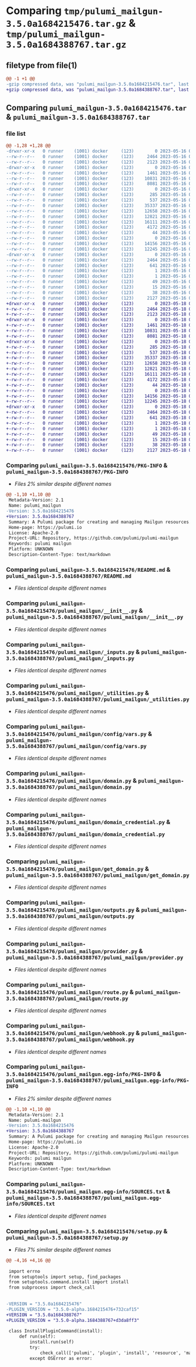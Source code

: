# Comparing `tmp/pulumi_mailgun-3.5.0a1684215476.tar.gz` & `tmp/pulumi_mailgun-3.5.0a1684388767.tar.gz`

## filetype from file(1)

```diff
@@ -1 +1 @@
-gzip compressed data, was "pulumi_mailgun-3.5.0a1684215476.tar", last modified: Tue May 16 05:45:52 2023, max compression
+gzip compressed data, was "pulumi_mailgun-3.5.0a1684388767.tar", last modified: Thu May 18 05:52:59 2023, max compression
```

## Comparing `pulumi_mailgun-3.5.0a1684215476.tar` & `pulumi_mailgun-3.5.0a1684388767.tar`

### file list

```diff
@@ -1,28 +1,28 @@
-drwxr-xr-x   0 runner    (1001) docker     (123)        0 2023-05-16 05:45:52.561004 pulumi_mailgun-3.5.0a1684215476/
--rw-r--r--   0 runner    (1001) docker     (123)     2464 2023-05-16 05:45:52.561004 pulumi_mailgun-3.5.0a1684215476/PKG-INFO
--rw-r--r--   0 runner    (1001) docker     (123)     2123 2023-05-16 05:45:50.000000 pulumi_mailgun-3.5.0a1684215476/README.md
-drwxr-xr-x   0 runner    (1001) docker     (123)        0 2023-05-16 05:45:52.561004 pulumi_mailgun-3.5.0a1684215476/pulumi_mailgun/
--rw-r--r--   0 runner    (1001) docker     (123)     1461 2023-05-16 05:45:50.000000 pulumi_mailgun-3.5.0a1684215476/pulumi_mailgun/__init__.py
--rw-r--r--   0 runner    (1001) docker     (123)    10831 2023-05-16 05:45:50.000000 pulumi_mailgun-3.5.0a1684215476/pulumi_mailgun/_inputs.py
--rw-r--r--   0 runner    (1001) docker     (123)     8081 2023-05-16 05:45:50.000000 pulumi_mailgun-3.5.0a1684215476/pulumi_mailgun/_utilities.py
-drwxr-xr-x   0 runner    (1001) docker     (123)        0 2023-05-16 05:45:52.561004 pulumi_mailgun-3.5.0a1684215476/pulumi_mailgun/config/
--rw-r--r--   0 runner    (1001) docker     (123)      285 2023-05-16 05:45:50.000000 pulumi_mailgun-3.5.0a1684215476/pulumi_mailgun/config/__init__.py
--rw-r--r--   0 runner    (1001) docker     (123)      537 2023-05-16 05:45:50.000000 pulumi_mailgun-3.5.0a1684215476/pulumi_mailgun/config/vars.py
--rw-r--r--   0 runner    (1001) docker     (123)    35337 2023-05-16 05:45:50.000000 pulumi_mailgun-3.5.0a1684215476/pulumi_mailgun/domain.py
--rw-r--r--   0 runner    (1001) docker     (123)    12658 2023-05-16 05:45:50.000000 pulumi_mailgun-3.5.0a1684215476/pulumi_mailgun/domain_credential.py
--rw-r--r--   0 runner    (1001) docker     (123)    12821 2023-05-16 05:45:50.000000 pulumi_mailgun-3.5.0a1684215476/pulumi_mailgun/get_domain.py
--rw-r--r--   0 runner    (1001) docker     (123)    16111 2023-05-16 05:45:50.000000 pulumi_mailgun-3.5.0a1684215476/pulumi_mailgun/outputs.py
--rw-r--r--   0 runner    (1001) docker     (123)     4172 2023-05-16 05:45:50.000000 pulumi_mailgun-3.5.0a1684215476/pulumi_mailgun/provider.py
--rw-r--r--   0 runner    (1001) docker     (123)       44 2023-05-16 05:45:50.000000 pulumi_mailgun-3.5.0a1684215476/pulumi_mailgun/pulumi-plugin.json
--rw-r--r--   0 runner    (1001) docker     (123)        0 2023-05-16 05:45:50.000000 pulumi_mailgun-3.5.0a1684215476/pulumi_mailgun/py.typed
--rw-r--r--   0 runner    (1001) docker     (123)    14156 2023-05-16 05:45:50.000000 pulumi_mailgun-3.5.0a1684215476/pulumi_mailgun/route.py
--rw-r--r--   0 runner    (1001) docker     (123)    12245 2023-05-16 05:45:50.000000 pulumi_mailgun-3.5.0a1684215476/pulumi_mailgun/webhook.py
-drwxr-xr-x   0 runner    (1001) docker     (123)        0 2023-05-16 05:45:52.561004 pulumi_mailgun-3.5.0a1684215476/pulumi_mailgun.egg-info/
--rw-r--r--   0 runner    (1001) docker     (123)     2464 2023-05-16 05:45:52.000000 pulumi_mailgun-3.5.0a1684215476/pulumi_mailgun.egg-info/PKG-INFO
--rw-r--r--   0 runner    (1001) docker     (123)      641 2023-05-16 05:45:52.000000 pulumi_mailgun-3.5.0a1684215476/pulumi_mailgun.egg-info/SOURCES.txt
--rw-r--r--   0 runner    (1001) docker     (123)        1 2023-05-16 05:45:52.000000 pulumi_mailgun-3.5.0a1684215476/pulumi_mailgun.egg-info/dependency_links.txt
--rw-r--r--   0 runner    (1001) docker     (123)        1 2023-05-16 05:45:52.000000 pulumi_mailgun-3.5.0a1684215476/pulumi_mailgun.egg-info/not-zip-safe
--rw-r--r--   0 runner    (1001) docker     (123)       49 2023-05-16 05:45:52.000000 pulumi_mailgun-3.5.0a1684215476/pulumi_mailgun.egg-info/requires.txt
--rw-r--r--   0 runner    (1001) docker     (123)       15 2023-05-16 05:45:52.000000 pulumi_mailgun-3.5.0a1684215476/pulumi_mailgun.egg-info/top_level.txt
--rw-r--r--   0 runner    (1001) docker     (123)       38 2023-05-16 05:45:52.561004 pulumi_mailgun-3.5.0a1684215476/setup.cfg
--rw-r--r--   0 runner    (1001) docker     (123)     2127 2023-05-16 05:45:50.000000 pulumi_mailgun-3.5.0a1684215476/setup.py
+drwxr-xr-x   0 runner    (1001) docker     (123)        0 2023-05-18 05:52:59.782974 pulumi_mailgun-3.5.0a1684388767/
+-rw-r--r--   0 runner    (1001) docker     (123)     2464 2023-05-18 05:52:59.782974 pulumi_mailgun-3.5.0a1684388767/PKG-INFO
+-rw-r--r--   0 runner    (1001) docker     (123)     2123 2023-05-18 05:52:59.000000 pulumi_mailgun-3.5.0a1684388767/README.md
+drwxr-xr-x   0 runner    (1001) docker     (123)        0 2023-05-18 05:52:59.782974 pulumi_mailgun-3.5.0a1684388767/pulumi_mailgun/
+-rw-r--r--   0 runner    (1001) docker     (123)     1461 2023-05-18 05:52:59.000000 pulumi_mailgun-3.5.0a1684388767/pulumi_mailgun/__init__.py
+-rw-r--r--   0 runner    (1001) docker     (123)    10831 2023-05-18 05:52:59.000000 pulumi_mailgun-3.5.0a1684388767/pulumi_mailgun/_inputs.py
+-rw-r--r--   0 runner    (1001) docker     (123)     8081 2023-05-18 05:52:59.000000 pulumi_mailgun-3.5.0a1684388767/pulumi_mailgun/_utilities.py
+drwxr-xr-x   0 runner    (1001) docker     (123)        0 2023-05-18 05:52:59.782974 pulumi_mailgun-3.5.0a1684388767/pulumi_mailgun/config/
+-rw-r--r--   0 runner    (1001) docker     (123)      285 2023-05-18 05:52:59.000000 pulumi_mailgun-3.5.0a1684388767/pulumi_mailgun/config/__init__.py
+-rw-r--r--   0 runner    (1001) docker     (123)      537 2023-05-18 05:52:59.000000 pulumi_mailgun-3.5.0a1684388767/pulumi_mailgun/config/vars.py
+-rw-r--r--   0 runner    (1001) docker     (123)    35337 2023-05-18 05:52:59.000000 pulumi_mailgun-3.5.0a1684388767/pulumi_mailgun/domain.py
+-rw-r--r--   0 runner    (1001) docker     (123)    12658 2023-05-18 05:52:59.000000 pulumi_mailgun-3.5.0a1684388767/pulumi_mailgun/domain_credential.py
+-rw-r--r--   0 runner    (1001) docker     (123)    12821 2023-05-18 05:52:59.000000 pulumi_mailgun-3.5.0a1684388767/pulumi_mailgun/get_domain.py
+-rw-r--r--   0 runner    (1001) docker     (123)    16111 2023-05-18 05:52:59.000000 pulumi_mailgun-3.5.0a1684388767/pulumi_mailgun/outputs.py
+-rw-r--r--   0 runner    (1001) docker     (123)     4172 2023-05-18 05:52:59.000000 pulumi_mailgun-3.5.0a1684388767/pulumi_mailgun/provider.py
+-rw-r--r--   0 runner    (1001) docker     (123)       44 2023-05-18 05:52:59.000000 pulumi_mailgun-3.5.0a1684388767/pulumi_mailgun/pulumi-plugin.json
+-rw-r--r--   0 runner    (1001) docker     (123)        0 2023-05-18 05:52:59.000000 pulumi_mailgun-3.5.0a1684388767/pulumi_mailgun/py.typed
+-rw-r--r--   0 runner    (1001) docker     (123)    14156 2023-05-18 05:52:59.000000 pulumi_mailgun-3.5.0a1684388767/pulumi_mailgun/route.py
+-rw-r--r--   0 runner    (1001) docker     (123)    12245 2023-05-18 05:52:59.000000 pulumi_mailgun-3.5.0a1684388767/pulumi_mailgun/webhook.py
+drwxr-xr-x   0 runner    (1001) docker     (123)        0 2023-05-18 05:52:59.782974 pulumi_mailgun-3.5.0a1684388767/pulumi_mailgun.egg-info/
+-rw-r--r--   0 runner    (1001) docker     (123)     2464 2023-05-18 05:52:59.000000 pulumi_mailgun-3.5.0a1684388767/pulumi_mailgun.egg-info/PKG-INFO
+-rw-r--r--   0 runner    (1001) docker     (123)      641 2023-05-18 05:52:59.000000 pulumi_mailgun-3.5.0a1684388767/pulumi_mailgun.egg-info/SOURCES.txt
+-rw-r--r--   0 runner    (1001) docker     (123)        1 2023-05-18 05:52:59.000000 pulumi_mailgun-3.5.0a1684388767/pulumi_mailgun.egg-info/dependency_links.txt
+-rw-r--r--   0 runner    (1001) docker     (123)        1 2023-05-18 05:52:59.000000 pulumi_mailgun-3.5.0a1684388767/pulumi_mailgun.egg-info/not-zip-safe
+-rw-r--r--   0 runner    (1001) docker     (123)       49 2023-05-18 05:52:59.000000 pulumi_mailgun-3.5.0a1684388767/pulumi_mailgun.egg-info/requires.txt
+-rw-r--r--   0 runner    (1001) docker     (123)       15 2023-05-18 05:52:59.000000 pulumi_mailgun-3.5.0a1684388767/pulumi_mailgun.egg-info/top_level.txt
+-rw-r--r--   0 runner    (1001) docker     (123)       38 2023-05-18 05:52:59.782974 pulumi_mailgun-3.5.0a1684388767/setup.cfg
+-rw-r--r--   0 runner    (1001) docker     (123)     2127 2023-05-18 05:52:59.000000 pulumi_mailgun-3.5.0a1684388767/setup.py
```

### Comparing `pulumi_mailgun-3.5.0a1684215476/PKG-INFO` & `pulumi_mailgun-3.5.0a1684388767/PKG-INFO`

 * *Files 2% similar despite different names*

```diff
@@ -1,10 +1,10 @@
 Metadata-Version: 2.1
 Name: pulumi_mailgun
-Version: 3.5.0a1684215476
+Version: 3.5.0a1684388767
 Summary: A Pulumi package for creating and managing Mailgun resources.
 Home-page: https://pulumi.io
 License: Apache-2.0
 Project-URL: Repository, https://github.com/pulumi/pulumi-mailgun
 Keywords: pulumi mailgun
 Platform: UNKNOWN
 Description-Content-Type: text/markdown
```

### Comparing `pulumi_mailgun-3.5.0a1684215476/README.md` & `pulumi_mailgun-3.5.0a1684388767/README.md`

 * *Files identical despite different names*

### Comparing `pulumi_mailgun-3.5.0a1684215476/pulumi_mailgun/__init__.py` & `pulumi_mailgun-3.5.0a1684388767/pulumi_mailgun/__init__.py`

 * *Files identical despite different names*

### Comparing `pulumi_mailgun-3.5.0a1684215476/pulumi_mailgun/_inputs.py` & `pulumi_mailgun-3.5.0a1684388767/pulumi_mailgun/_inputs.py`

 * *Files identical despite different names*

### Comparing `pulumi_mailgun-3.5.0a1684215476/pulumi_mailgun/_utilities.py` & `pulumi_mailgun-3.5.0a1684388767/pulumi_mailgun/_utilities.py`

 * *Files identical despite different names*

### Comparing `pulumi_mailgun-3.5.0a1684215476/pulumi_mailgun/config/vars.py` & `pulumi_mailgun-3.5.0a1684388767/pulumi_mailgun/config/vars.py`

 * *Files identical despite different names*

### Comparing `pulumi_mailgun-3.5.0a1684215476/pulumi_mailgun/domain.py` & `pulumi_mailgun-3.5.0a1684388767/pulumi_mailgun/domain.py`

 * *Files identical despite different names*

### Comparing `pulumi_mailgun-3.5.0a1684215476/pulumi_mailgun/domain_credential.py` & `pulumi_mailgun-3.5.0a1684388767/pulumi_mailgun/domain_credential.py`

 * *Files identical despite different names*

### Comparing `pulumi_mailgun-3.5.0a1684215476/pulumi_mailgun/get_domain.py` & `pulumi_mailgun-3.5.0a1684388767/pulumi_mailgun/get_domain.py`

 * *Files identical despite different names*

### Comparing `pulumi_mailgun-3.5.0a1684215476/pulumi_mailgun/outputs.py` & `pulumi_mailgun-3.5.0a1684388767/pulumi_mailgun/outputs.py`

 * *Files identical despite different names*

### Comparing `pulumi_mailgun-3.5.0a1684215476/pulumi_mailgun/provider.py` & `pulumi_mailgun-3.5.0a1684388767/pulumi_mailgun/provider.py`

 * *Files identical despite different names*

### Comparing `pulumi_mailgun-3.5.0a1684215476/pulumi_mailgun/route.py` & `pulumi_mailgun-3.5.0a1684388767/pulumi_mailgun/route.py`

 * *Files identical despite different names*

### Comparing `pulumi_mailgun-3.5.0a1684215476/pulumi_mailgun/webhook.py` & `pulumi_mailgun-3.5.0a1684388767/pulumi_mailgun/webhook.py`

 * *Files identical despite different names*

### Comparing `pulumi_mailgun-3.5.0a1684215476/pulumi_mailgun.egg-info/PKG-INFO` & `pulumi_mailgun-3.5.0a1684388767/pulumi_mailgun.egg-info/PKG-INFO`

 * *Files 2% similar despite different names*

```diff
@@ -1,10 +1,10 @@
 Metadata-Version: 2.1
 Name: pulumi-mailgun
-Version: 3.5.0a1684215476
+Version: 3.5.0a1684388767
 Summary: A Pulumi package for creating and managing Mailgun resources.
 Home-page: https://pulumi.io
 License: Apache-2.0
 Project-URL: Repository, https://github.com/pulumi/pulumi-mailgun
 Keywords: pulumi mailgun
 Platform: UNKNOWN
 Description-Content-Type: text/markdown
```

### Comparing `pulumi_mailgun-3.5.0a1684215476/pulumi_mailgun.egg-info/SOURCES.txt` & `pulumi_mailgun-3.5.0a1684388767/pulumi_mailgun.egg-info/SOURCES.txt`

 * *Files identical despite different names*

### Comparing `pulumi_mailgun-3.5.0a1684215476/setup.py` & `pulumi_mailgun-3.5.0a1684388767/setup.py`

 * *Files 7% similar despite different names*

```diff
@@ -4,16 +4,16 @@
 
 import errno
 from setuptools import setup, find_packages
 from setuptools.command.install import install
 from subprocess import check_call
 
 
-VERSION = "3.5.0a1684215476"
-PLUGIN_VERSION = "3.5.0-alpha.1684215476+732caf15"
+VERSION = "3.5.0a1684388767"
+PLUGIN_VERSION = "3.5.0-alpha.1684388767+d3da8ff3"
 
 class InstallPluginCommand(install):
     def run(self):
         install.run(self)
         try:
             check_call(['pulumi', 'plugin', 'install', 'resource', 'mailgun', PLUGIN_VERSION])
         except OSError as error:
```

